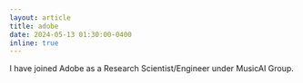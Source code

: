 ```yaml
---
layout: article
title: adobe
date: 2024-05-13 01:30:00-0400
inline: true
---
```


I have joined Adobe as a Research Scientist/Engineer under MusicAI Group.
